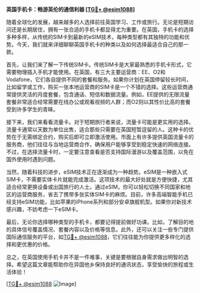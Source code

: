 **英国手机卡：畅游英伦的通信利器 [[TG💪+ @esim1088](https://t.me/s/esim1088)]**

随着全球化的发展，越来越多的人选择前往英国学习、工作或旅行。无论是短期访问还是长期居住，拥有一张合适的手机卡都显得尤为重要。在英国，手机卡的选择多种多样，从传统的SIM卡到最新的eSIM技术，每种类型都有其独特的功能和优势。今天，我们就来详细聊聊英国手机卡的种类以及如何选择最适合自己的那一款。

首先，让我们来了解一下传统SIM卡。传统SIM卡是大家最熟悉的手机卡形式，它需要物理插入手机才能使用。在英国，有三大主要运营商：EE、O2和Vodafone，它们各自提供不同的套餐和服务。如果你计划在英国停留较长时间，比如留学或工作，购买一张本地运营商的SIM卡是一个不错的选择。这些运营商通常提供灵活的月度套餐，包含通话、短信和数据流量。例如，EE提供的无限流量套餐非常适合经常需要在线办公或观看视频的人群；而O2则以其性价比高的套餐受到许多学生的青睐。

接下来，我们来看看流量卡。对于短期旅行者来说，流量卡可能是更实用的选择。流量卡通常以天数为单位出售，适合那些只需要在英国短暂逗留的人。这种卡的优势在于无需绑定合约，购买后即可立即激活使用。市面上有许多提供英国流量卡的服务商，他们往往与当地运营商合作，确保用户能够享受到稳定快速的网络连接。不过，在选择流量卡时，一定要注意查看是否支持国际漫游以及覆盖范围，以免在国外使用时遇到问题。

当然，随着科技的进步，eSIM技术正在逐渐成为一种趋势。eSIM是一种嵌入式SIM卡，不需要实体卡片就能完成激活。这项技术的最大好处就是方便快捷，尤其适合经常更换设备或出国旅行的人士。通过eSIM，你可以轻松切换不同国家和地区的运营商服务，省去了携带多张实体SIM卡的麻烦。目前，许多高端智能手机已经支持eSIM功能，比如苹果的iPhone系列和部分安卓旗舰机型。如果你对新技术感兴趣，不妨考虑一下eSIM卡。

最后，无论你选择哪种类型的手机卡，都要记得提前做好功课。比如，了解目的地的具体信号覆盖情况、套餐内容以及价格等信息。此外，还可以关注一些专门提供国际通信服务的平台，如[TG💪+ @esim1088](https://t.me/s/esim1088)，它们往往能为你提供更多样化的选择和更优惠的价格。

总之，在英国使用手机卡并不是一件难事，关键是要根据自身需求做出明智的选择。希望这篇文章能帮助你在异国他乡保持良好的通讯状态，享受愉快的旅程或生活体验！

[[TG💪+ @esim1088](https://t.me/s/esim1088) ![Image](https://i.postimg.cc/4NQfJmqS/Snipaste-2025-05-13-00-14-12.png)]